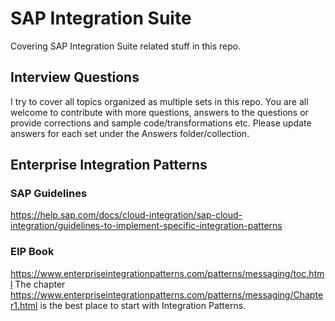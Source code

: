 # SAP Integration Suite
Covering SAP Integration Suite related stuff in this repo.

## Interview Questions
I try to cover all topics organized as multiple sets in this repo. You are all welcome to contribute with more questions, answers to the questions or provide corrections and sample code/transformations etc.
Please update answers for each set under the Answers folder/collection.

## Enterprise Integration Patterns
### SAP Guidelines
https://help.sap.com/docs/cloud-integration/sap-cloud-integration/guidelines-to-implement-specific-integration-patterns
### EIP Book
https://www.enterpriseintegrationpatterns.com/patterns/messaging/toc.html
The chapter https://www.enterpriseintegrationpatterns.com/patterns/messaging/Chapter1.html is the best place to start with Integration Patterns. 
